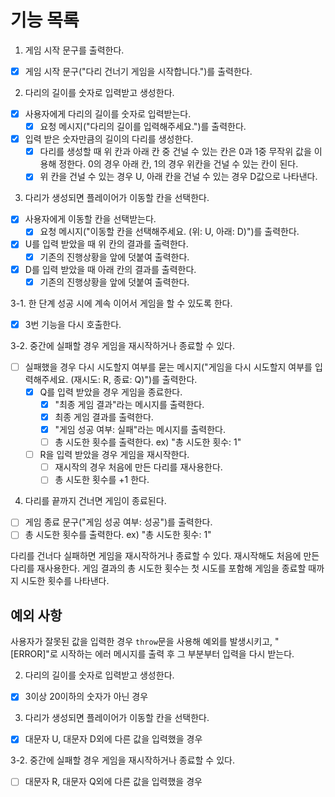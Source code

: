# 기능 목록

1. 게임 시작 문구를 출력한다.

- [x] 게임 시작 문구("다리 건너기 게임을 시작합니다.")를 출력한다.

2. 다리의 길이를 숫자로 입력받고 생성한다.

- [x] 사용자에게 다리의 길이를 숫자로 입력받는다.
  - [x] 요청 메시지("다리의 길이를 입력해주세요.")를 출력한다.
- [x] 입력 받은 숫자만큼의 길이의 다리를 생성한다.
  - [x] 다리를 생성할 때 위 칸과 아래 칸 중 건널 수 있는 칸은 0과 1중 무작위 값을 이용해 정한다. 0의 경우 아래 칸, 1의 경우 위칸을 건널 수 있는 칸이 된다.
  - [x] 위 칸을 건널 수 있는 경우 U, 아래 칸을 건널 수 있는 경우 D값으로 나타낸다.

3. 다리가 생성되면 플레이어가 이동할 칸을 선택한다.

- [x] 사용자에게 이동할 칸을 선택받는다.
  - [x] 요청 메시지("이동할 칸을 선택해주세요. (위: U, 아래: D)")를 출력한다.
- [x] U를 입력 받았을 때 위 칸의 결과를 출력한다.
  - [x] 기존의 진행상황을 앞에 덧붙여 출력한다.
- [x] D를 입력 받았을 때 아래 칸의 결과를 출력한다.
  - [x] 기존의 진행상황을 앞에 덧붙여 출력한다.

3-1. 한 단계 성공 시에 계속 이어서 게임을 할 수 있도록 한다.

- [x] 3번 기능을 다시 호출한다.

3-2. 중간에 실패할 경우 게임을 재시작하거나 종료할 수 있다.

- [ ] 실패했을 경우 다시 시도할지 여부를 묻는 메시지("게임을 다시 시도할지 여부를 입력해주세요. (재시도: R, 종료: Q)")를 출력한다.
  - [x] Q를 입력 받았을 경우 게임을 종료한다.
    - [x] "최종 게임 결과"라는 메시지를 출력한다.
    - [x] 최종 게임 결과를 출력한다.
    - [x] "게임 성공 여부: 실패"라는 메시지를 출력한다.
    - [ ] 총 시도한 횟수를 출력한다. ex) "총 시도한 횟수: 1"
  - [ ] R을 입력 받았을 경우 게임을 재시작한다.
    - [ ] 재시작의 경우 처음에 만든 다리를 재사용한다.
    - [ ] 총 시도한 횟수를 +1 한다.

4. 다리를 끝까지 건너면 게임이 종료된다.

- [ ] 게임 종료 문구("게임 성공 여부: 성공")를 출력한다.
- [ ] 총 시도한 횟수를 출력한다. ex) "총 시도한 횟수: 1"

다리를 건너다 실패하면 게임을 재시작하거나 종료할 수 있다.
재시작해도 처음에 만든 다리를 재사용한다.
게임 결과의 총 시도한 횟수는 첫 시도를 포함해 게임을 종료할 때까지 시도한 횟수를 나타낸다.

## 예외 사항

사용자가 잘못된 값을 입력한 경우 `throw`문을 사용해 예외를 발생시키고, "[ERROR]"로 시작하는 에러 메시지를 출력 후 그 부분부터 입력을 다시 받는다.

2. 다리의 길이를 숫자로 입력받고 생성한다.

- [x] 3이상 20이하의 숫자가 아닌 경우

3. 다리가 생성되면 플레이어가 이동할 칸을 선택한다.

- [x] 대문자 U, 대문자 D외에 다른 값을 입력했을 경우

3-2. 중간에 실패할 경우 게임을 재시작하거나 종료할 수 있다.

- [ ] 대문자 R, 대문자 Q외에 다른 값을 입력했을 경우
